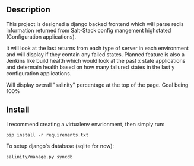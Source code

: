 __Description__
----------------
This project is designed a django backed frontend which will parse redis information
returned from Salt-Stack config mangement highstated (Configuration applications). 

It will look at the last returns from each type of server in each environment and 
will display if they contain any failed states. Planned feature is also a Jenkins
like build health which would look at the past x state applications and determain
health based on how many failured states in the last y configuration applications.

Will display overall "salinity" percentage at the top of the page. Goal being 100%

__Install__
------------
I recommend creating a virtualenv envrionment, then simply run:
```
pip install -r requirements.txt
```

To setup django's database (sqlite for now):
```
salinity/manage.py syncdb
```
